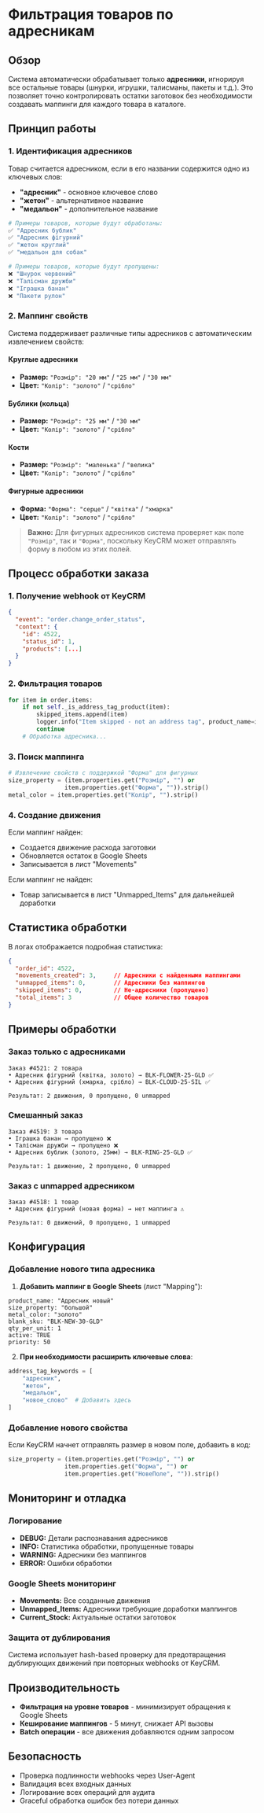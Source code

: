 # Фильтрация товаров по адресникам

## Обзор

Система автоматически обрабатывает только **адресники**, игнорируя все остальные товары (шнурки, игрушки, талисманы, пакеты и т.д.). Это позволяет точно контролировать остатки заготовок без необходимости создавать маппинги для каждого товара в каталоге.

## Принцип работы

### 1. Идентификация адресников

Товар считается адресником, если в его названии содержится одно из ключевых слов:
- **"адресник"** - основное ключевое слово
- **"жетон"** - альтернативное название  
- **"медальон"** - дополнительное название

```python
# Примеры товаров, которые будут обработаны:
✅ "Адресник бублик"
✅ "Адресник фігурний" 
✅ "жетон круглий"
✅ "медальон для собак"

# Примеры товаров, которые будут пропущены:
❌ "Шнурок червоний"
❌ "Талісман дружби"
❌ "Іграшка банан"
❌ "Пакети рулон"
```

### 2. Маппинг свойств

Система поддерживает различные типы адресников с автоматическим извлечением свойств:

#### Круглые адресники
- **Размер:** `"Розмір": "20 мм"` / `"25 мм"` / `"30 мм"`
- **Цвет:** `"Колір": "золото"` / `"срібло"`

#### Бублики (кольца)
- **Размер:** `"Розмір": "25 мм"` / `"30 мм"`  
- **Цвет:** `"Колір": "золото"` / `"срібло"`

#### Кости
- **Размер:** `"Розмір": "маленька"` / `"велика"`
- **Цвет:** `"Колір": "золото"` / `"срібло"`

#### Фигурные адресники
- **Форма:** `"Форма": "серце"` / `"квітка"` / `"хмарка"`
- **Цвет:** `"Колір": "золото"` / `"срібло"`

> **Важно:** Для фигурных адресников система проверяет как поле `"Розмір"`, так и `"Форма"`, поскольку KeyCRM может отправлять форму в любом из этих полей.

## Процесс обработки заказа

### 1. Получение webhook от KeyCRM
```json
{
  "event": "order.change_order_status", 
  "context": {
    "id": 4522,
    "status_id": 1,
    "products": [...]
  }
}
```

### 2. Фильтрация товаров
```python
for item in order.items:
    if not self._is_address_tag_product(item):
        skipped_items.append(item)
        logger.info("Item skipped - not an address tag", product_name=item.product_name)
        continue
    # Обработка адресника...
```

### 3. Поиск маппинга
```python
# Извлечение свойств с поддержкой "Форма" для фигурных
size_property = (item.properties.get("Розмір", "") or 
                item.properties.get("Форма", "")).strip()
metal_color = item.properties.get("Колір", "").strip()
```

### 4. Создание движения
Если маппинг найден:
- Создается движение расхода заготовки
- Обновляется остаток в Google Sheets  
- Записывается в лист "Movements"

Если маппинг не найден:
- Товар записывается в лист "Unmapped_Items" для дальнейшей доработки

## Статистика обработки

В логах отображается подробная статистика:

```json
{
  "order_id": 4522,
  "movements_created": 3,     // Адресники с найденными маппингами
  "unmapped_items": 0,        // Адресники без маппингов  
  "skipped_items": 0,         // Не-адресники (пропущено)
  "total_items": 3            // Общее количество товаров
}
```

## Примеры обработки

### Заказ только с адресниками
```
Заказ #4521: 2 товара
• Адресник фігурний (квітка, золото) → BLK-FLOWER-25-GLD ✅
• Адресник фігурний (хмарка, срібло) → BLK-CLOUD-25-SIL ✅

Результат: 2 движения, 0 пропущено, 0 unmapped
```

### Смешанный заказ  
```
Заказ #4519: 3 товара
• Іграшка банан → пропущено ❌
• Талісман дружби → пропущено ❌  
• Адресник бублик (золото, 25мм) → BLK-RING-25-GLD ✅

Результат: 1 движение, 2 пропущено, 0 unmapped
```

### Заказ с unmapped адресником
```
Заказ #4518: 1 товар
• Адресник фігурний (новая форма) → нет маппинга ⚠️

Результат: 0 движений, 0 пропущено, 1 unmapped
```

## Конфигурация

### Добавление нового типа адресника

1. **Добавить маппинг в Google Sheets** (лист "Mapping"):
```
product_name: "Адресник новый"
size_property: "большой" 
metal_color: "золото"
blank_sku: "BLK-NEW-30-GLD"
qty_per_unit: 1
active: TRUE
priority: 50
```

2. **При необходимости расширить ключевые слова**:
```python
address_tag_keywords = [
    "адресник",
    "жетон", 
    "медальон",
    "новое_слово"  # Добавить здесь
]
```

### Добавление нового свойства

Если KeyCRM начнет отправлять размер в новом поле, добавить в код:
```python
size_property = (item.properties.get("Розмір", "") or 
                item.properties.get("Форма", "") or
                item.properties.get("НовеПоле", "")).strip()
```

## Мониторинг и отладка

### Логирование
- **DEBUG:** Детали распознавания адресников
- **INFO:** Статистика обработки, пропущенные товары
- **WARNING:** Адресники без маппингов
- **ERROR:** Ошибки обработки

### Google Sheets мониторинг
- **Movements:** Все созданные движения
- **Unmapped_Items:** Адресники требующие доработки маппингов
- **Current_Stock:** Актуальные остатки заготовок

### Защита от дублирования
Система использует hash-based проверку для предотвращения дублирующих движений при повторных webhooks от KeyCRM.

## Производительность

- **Фильтрация на уровне товаров** - минимизирует обращения к Google Sheets
- **Кеширование маппингов** - 5 минут, снижает API вызовы
- **Batch операции** - все движения добавляются одним запросом

## Безопасность

- Проверка подлинности webhooks через User-Agent
- Валидация всех входных данных
- Логирование всех операций для аудита
- Graceful обработка ошибок без потери данных